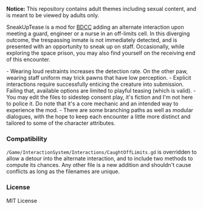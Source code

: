 **Notice:** This repository contains adult themes including sexual content, and is meant to be viewed by adults only.

SneakUpTease is a mod for [BDCC](https://github.com/Alexofp/BDCC) adding an alternate interaction upon meeting a guard, engineer or a nurse in an off-limits cell. In this diverging outcome, the trespassing inmate is not immediately detected, and is presented with an opportunity to sneak up on staff. Occasionally, while exploring the space prison, you may also find yourself on the receiving end of this encounter.

\- Wearing loud restraints increases the detection rate. On the other paw, wearing staff uniform may trick pawns that have low perception.
\- Explicit interactions require successfully enticing the creature into submission. Failing that, available options are limited to playful teasing (which is valid).
\- You may edit the files to sidestep consent play, it's fiction and I'm not here to police it. Do note that it's a core mechanic and an intended way to experience the mod.
\- There are some branching paths as well as modular dialogues, with the hope to keep each encounter a little more distinct and tailored to some of the character attributes.

### Compatibility
`/Game/InteractionSystem/Interactions/CaughtOffLimits.gd` is overridden to allow a detour into the alternate interaction, and to include two methods to compute its chances. Any other file is a new addition and shouldn't cause conflicts as long as the filenames are unique.

### License
MIT License
